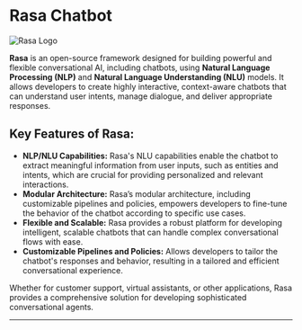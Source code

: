# Rasa Chatbot

![Rasa Logo](https://upload.wikimedia.org/wikipedia/commons/2/20/Rasa_logo.svg)  

**Rasa** is an open-source framework designed for building powerful and flexible conversational AI, including chatbots, using **Natural Language Processing (NLP)** and **Natural Language Understanding (NLU)** models. It allows developers to create highly interactive, context-aware chatbots that can understand user intents, manage dialogue, and deliver appropriate responses.

## Key Features of Rasa:

- **NLP/NLU Capabilities:** Rasa's NLU capabilities enable the chatbot to extract meaningful information from user inputs, such as entities and intents, which are crucial for providing personalized and relevant interactions.
- **Modular Architecture:** Rasa’s modular architecture, including customizable pipelines and policies, empowers developers to fine-tune the behavior of the chatbot according to specific use cases.
- **Flexible and Scalable:** Rasa provides a robust platform for developing intelligent, scalable chatbots that can handle complex conversational flows with ease.
- **Customizable Pipelines and Policies:** Allows developers to tailor the chatbot's responses and behavior, resulting in a tailored and efficient conversational experience.

Whether for customer support, virtual assistants, or other applications, Rasa provides a comprehensive solution for developing sophisticated conversational agents.

---

